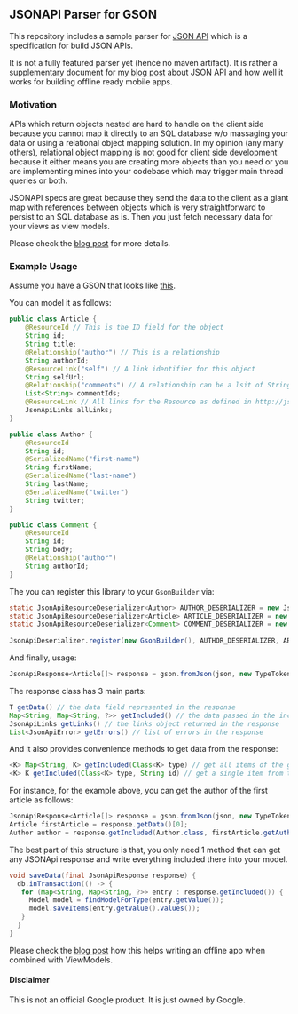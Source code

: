 ## JSONAPI Parser for GSON

This repository includes a sample parser for [JSON API][1] which is a specification for build JSON APIs.

It is not a fully featured parser yet (hence no maven artifact). It is rather a supplementary document for my [blog post][2] about JSON API and how well it works for building offline ready mobile apps.


### Motivation

APIs which return objects nested are hard to handle on the client side because you cannot map it directly to an SQL database w/o massaging your data or using a relational object mapping solution. In my opinion (any many others), relational object mapping is not good for client side development because it either means you are creating more objects than you need or you are implementing mines into your codebase which may trigger main thread queries or both.

JSONAPI specs are great because they send the data to the client as a giant map with references between objects which is very straightforward to persist to an SQL database as is. Then you just fetch necessary data for your views as view models.

Please check the [blog post][2] for more details.


### Example Usage

Assume you have a GSON that looks like [this][3].

You can model it as follows:

``` java
public class Article {
    @ResourceId // This is the ID field for the object
    String id;
    String title;
    @Relationship("author") // This is a relationship
    String authorId;
    @ResourceLink("self") // A link identifier for this object
    String selfUrl;
    @Relationship("comments") // A relationship can be a lsit of String ids
    List<String> commentIds;
    @ResourceLink // All links for the Resource as defined in http://jsonapi.org/format/#document-links
    JsonApiLinks allLinks;
}

public class Author {
    @ResourceId
    String id;
    @SerializedName("first-name")
    String firstName;
    @SerializedName("last-name")
    String lastName;
    @SerializedName("twitter")
    String twitter;
}

public class Comment {
    @ResourceId
    String id;
    String body;
    @Relationship("author")
    String authorId;
}

````

The you can register this library to your `GsonBuilder` via:

``` java
static JsonApiResourceDeserializer<Author> AUTHOR_DESERIALIZER = new JsonApiResourceDeserializer<Author>("authors", Author.class);
static JsonApiResourceDeserializer<Article> ARTICLE_DESERIALIZER = new JsonApiResourceDeserializer<Article>("articles", Article.class);
static JsonApiResourceDeserializer<Comment> COMMENT_DESERIALIZER = new JsonApiResourceDeserializer<Comment>("comment", Comment.class);
  
JsonApiDeserializer.register(new GsonBuilder(), AUTHOR_DESERIALIZER, ARTICLE_DESERIALIZER, COMMENT_DESERIALIZER).create();
```

And finally, usage:
``` java
JsonApiResponse<Article[]> response = gson.fromJson(json, new TypeToken<JsonApiResponse<Article[]>>(){}.getType());
```

The response class has 3 main parts:
``` java
T getData() // the data field represented in the response
Map<String, Map<String, ?>> getIncluded() // the data passed in the included array
JsonApiLinks getLinks() // the links object returned in the response
List<JsonApiError> getErrors() // list of errors in the response
```

And it also provides convenience methods to get data from the response:
``` java
<K> Map<String, K> getIncluded(Class<K> type) // get all items of the given class that was registered above
<K> K getIncluded(Class<K> type, String id) // get a single item from the included array
```

For instance, for the example above, you can get the author of the first article as follows:
``` java
JsonApiResponse<Article[]> response = gson.fromJson(json, new TypeToken<JsonApiResponse<Article[]>>(){}.getType());
Article firstArticle = response.getData()[0];
Author author = response.getIncluded(Author.class, firstArticle.getAuthorId());
```

The best part of this structure is that, you only need 1 method that can get any JSONApi response and write everything included there into your model.

``` java
void saveData(final JsonApiResponse response) {
  db.inTransaction(() -> {
   for (Map<String, Map<String, ?>> entry : response.getIncluded()) {
     Model model = findModelForType(entry.getValue());
     model.saveItems(entry.getValue().values());
   }
  }
}
```

Please check the [blog post][2] how this helps writing an offline app when combined with ViewModels.
#### Disclaimer

This is not an official Google product. It is just owned by Google.


[1]: http://jsonapi.org/
[2]: http://blog.birbit.com
[3]: https://gist.github.com/yigit/757216d346986b979fcfa39b0d832003
